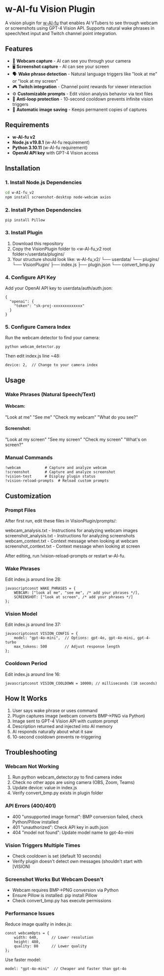 # w-AI-fu Vision Plugin

A vision plugin for [w-AI-fu](https://github.com/wAIfu-DEV/w-AI-fu_v2) that enables AI VTubers to see through webcam or screenshots using GPT-4 Vision API. Supports natural wake phrases in speech/text input and Twitch channel point integration.

## Features

- 🎥 **Webcam capture** - AI can see you through your camera
- 🖥️ **Screenshot capture** - AI can see your screen
- 🗣️ **Wake phrase detection** - Natural language triggers like "look at me" or "look at my screen"
- 🎮 **Twitch integration** - Channel point rewards for viewer interaction
- ⚙️ **Customizable prompts** - Edit vision analysis behavior via text files
- 🚫 **Anti-loop protection** - 10-second cooldown prevents infinite vision triggers
- 💾 **Automatic image saving** - Keeps permanent copies of captures

## Requirements

- **w-AI-fu v2** 
- **Node.js v19.8.1** (w-AI-fu requirement)
- **Python 3.10.11** (w-AI-fu requirement)
- **OpenAI API key** with GPT-4 Vision access

## Installation

### 1. Install Node.js Dependencies
```bash
cd w-AI-fu_v2
npm install screenshot-desktop node-webcam axios
```

### 2. Install Python Dependencies
```
pip install Pillow
```

### 3. Install Plugin
1) Download this repository
2) Copy the VisionPlugin folder to <w-AI-fu_v2 root folder>/userdata/plugins/
3) Your structure should look like:
   w-AI-fu_v2/
   └── userdata/
       └── plugins/
           └── VisionPlugin/
               ├── index.js
               ├── plugin.json
               └── convert_bmp.py

### 4. Configure API Key
Add your OpenAI API key to userdata/auth/auth.json:
```
{
  "openai": {
    "token": "sk-proj-xxxxxxxxxxxxx"
  }
}
```

### 5. Configure Camera Index
Run the webcam detector to find your camera:
```
python webcam_detector.py
```
Then edit index.js line ~48:
```
device: 2,  // Change to your camera index
```

## Usage
### Wake Phrases (Natural Speech/Text)
#### Webcam:
"Look at me"
"See me"
"Check my webcam"
"What do you see?"

#### Screenshot:
"Look at my screen"
"See my screen"
"Check my screen"
"What's on screen?"

### Manual Commands
```
!webcam           # Capture and analyze webcam
!screenshot       # Capture and analyze screenshot
!vision-test      # Display plugin status
!vision-reload-prompts  # Reload custom prompts
```

## Customization
### Prompt Files
After first run, edit these files in VisionPlugin/prompts/:

webcam_analysis.txt - Instructions for analyzing webcam images
screenshot_analysis.txt - Instructions for analyzing screenshots
webcam_context.txt - Context message when looking at webcam
screenshot_context.txt - Context message when looking at screen

After editing, run !vision-reload-prompts or restart w-AI-fu.

### Wake Phrases
Edit index.js around line 28:
```
javascriptconst WAKE_PHRASES = {
    WEBCAM: ["look at me", "see me", /* add your phrases */],
    SCREENSHOT: ["look at screen", /* add your phrases */]
};
```
### Vision Model
Edit index.js around line 37:
```
javascriptconst VISION_CONFIG = {
    model: "gpt-4o-mini",  // Options: gpt-4o, gpt-4o-mini, gpt-4-turbo
    max_tokens: 500        // Adjust response length
};
```

### Cooldown Period
Edit index.js around line 16:
```
javascriptconst VISION_COOLDOWN = 10000; // milliseconds (10 seconds)
```

## How It Works
1) User says wake phrase or uses command
2) Plugin captures image (webcam converts BMP→PNG via Python)
3) Image sent to GPT-4 Vision API with custom prompt
4) Description returned and injected into AI memory
5) AI responds naturally about what it saw
6) 10-second cooldown prevents re-triggering

## Troubleshooting
### Webcam Not Working
1) Run python webcam_detector.py to find camera index
2) Check no other apps are using camera (OBS, Zoom, Teams)
3) Update device: value in index.js
4) Verify convert_bmp.py exists in plugin folder

### API Errors (400/401)
- 400 "unsupported image format": BMP conversion failed, check Python/Pillow installed
- 401 "unauthorized": Check API key in auth.json
- 404 "model not found": Update model name to gpt-4o-mini

### Vision Triggers Multiple Times
- Check cooldown is set (default 10 seconds)
- Verify plugin doesn't detect own messages (shouldn't start with [VISION)

### Screenshot Works But Webcam Doesn't
- Webcam requires BMP→PNG conversion via Python
- Ensure Pillow is installed: pip install Pillow
- Check convert_bmp.py has execute permissions

### Performance Issues
Reduce image quality in index.js:
```
const webcamOpts = {
    width: 640,      // Lower resolution
    height: 480,
    quality: 80      // Lower quality
};
```
Use faster model:
```
model: "gpt-4o-mini"  // Cheaper and faster than gpt-4o
```
